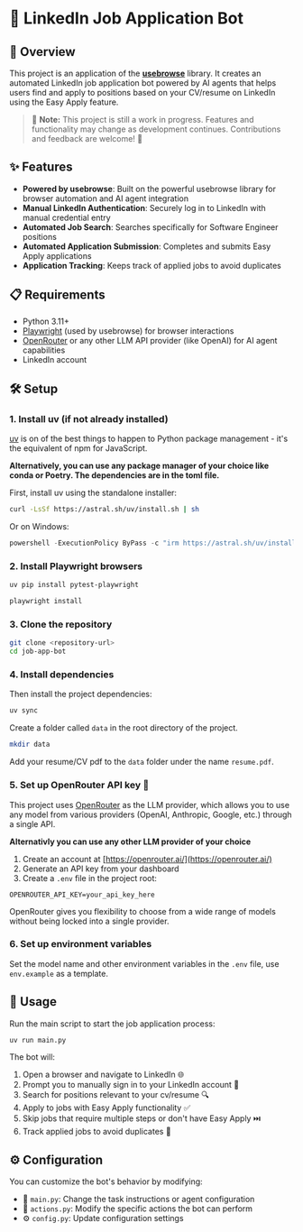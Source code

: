 # 🤖 LinkedIn Job Application Bot

## 🌟 Overview
This project is an application of the **[usebrowse](https://github.com/browser-use/browser-use)** library. It creates an automated LinkedIn job application bot powered by AI agents that helps users find and apply to  positions based on your CV/resume on LinkedIn using the Easy Apply feature.

> 🚧 **Note:** This project is still a work in progress. Features and functionality may change as development continues. Contributions and feedback are welcome! 🚧

## ✨ Features
- **Powered by usebrowse**: Built on the powerful usebrowse library for browser automation and AI agent integration
- **Manual LinkedIn Authentication**: Securely log in to LinkedIn with manual credential entry
- **Automated Job Search**: Searches specifically for Software Engineer positions
- **Automated Application Submission**: Completes and submits Easy Apply applications
- **Application Tracking**: Keeps track of applied jobs to avoid duplicates

## 📋 Requirements
- Python 3.11+
- [Playwright](https://playwright.dev/python/docs/intro) (used by usebrowse) for browser interactions
- [OpenRouter](https://openrouter.ai/) or any other LLM API provider (like OpenAI) for AI agent capabilities
- LinkedIn account

## 🛠️ Setup

### 1. Install uv (if not already installed)

[uv](https://github.com/astral-sh/uv) is on of the best things to happen to Python package management - it's the equivalent of npm for JavaScript. 

**Alternatively, you can use any package manager of your choice like conda or Poetry. The dependencies are in the toml file.**

First, install uv using the standalone installer:

```bash
curl -LsSf https://astral.sh/uv/install.sh | sh
```

Or on Windows:

```powershell
powershell -ExecutionPolicy ByPass -c "irm https://astral.sh/uv/install.ps1 | iex"
```
### 2. Install Playwright browsers

```bash
uv pip install pytest-playwright
```
```bash
playwright install
```

### 3. Clone the repository

```bash
git clone <repository-url>
cd job-app-bot
```

### 4. Install dependencies
Then install the project dependencies:

```bash
uv sync
```
Create a folder called `data` in the root directory of the project.
```bash
mkdir data
```
Add your resume/CV pdf to the `data` folder under the name `resume.pdf`.


### 5. Set up OpenRouter API key 🔑 

This project uses [OpenRouter](https://openrouter.ai/) as the LLM provider, which allows you to use any model from various providers (OpenAI, Anthropic, Google, etc.) through a single API.

**Alternativly you can use any other LLM provider of your choice**
1. Create an account at [https://openrouter.ai/](https://openrouter.ai/)
2. Generate an API key from your dashboard
3. Create a `.env` file in the project root:

```
OPENROUTER_API_KEY=your_api_key_here
```

OpenRouter gives you flexibility to choose from a wide range of models without being locked into a single provider.

### 6. Set up environment variables

Set the model name and other environment variables in the `.env` file, use `env.example` as a template.

## 🚀 Usage

Run the main script to start the job application process:

```bash
uv run main.py
```

The bot will:
1. Open a browser and navigate to LinkedIn 🌐
2. Prompt you to manually sign in to your LinkedIn account 🔑
3. Search for positions relevant to your cv/resume 🔍
4. Apply to jobs with Easy Apply functionality ✅
5. Skip jobs that require multiple steps or don't have Easy Apply ⏭️
6. Track applied jobs to avoid duplicates 📝

## ⚙️ Configuration

You can customize the bot's behavior by modifying:
- 📄 `main.py`: Change the task instructions or agent configuration
- 🔧 `actions.py`: Modify the specific actions the bot can perform
- ⚙️ `config.py`: Update configuration settings
